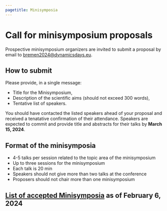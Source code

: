 ```yaml
---
pagetitle: Minisymposia
---
```


# Call for minisymposium proposals

Prospective minisymposium organizers are invited to submit a proposal by email to [bremen2024@dynamicsdays.eu](mailto:bremen2024@dynamicsdays.eu).

## How to submit

Please provide, in a single message:

* Title for the Minisymposium,
* Description of the scientific aims (should not exceed 300 words),
* Tentative list of speakers.

You should have contacted the listed speakers ahead of your proposal and received a tenatative confirmation of their attendance. Speakers are expected to commit and provide title and abstracts for their talks by **March 15, 2024**.

## Format of the minisymposia

* 4-5 talks per session related to the topic area of the minisymposium
* Up to three sessions for the minisymposium
* Each talk is 20 min
* Speakers should not give more than two talks at the conference
* Proposers should not chair more than one minisymposium

## [List of accepted Minisymposia](Accepted/) as of February 6, 2024